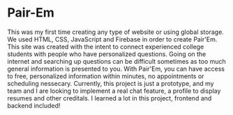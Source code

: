 # Pair-Em
This was my first time creating any type of website or using global storage. 
We used HTML, CSS, JavaScript and Firebase in order to create Pair'Em. 
This site was created with the intent to connect experienced college students with people who have personalized questions.
Going on the internet and searching up questions can be difficult sometimes as too much general information is presented to you.
With Pair'Em, you can have access to free, personalized information within minutes, no appointments or scheduling nessecary.
Currently, this project is just a prototype, and my team and I are looking to implement a real chat feature, a profile to display resumes and other creditals.
I learned a lot in this project, frontend and backend included!
